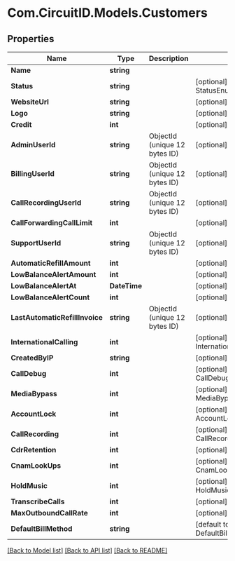 
# Com.CircuitID.Models.Customers

## Properties

Name | Type | Description | Notes
------------ | ------------- | ------------- | -------------
**Name** | **string** |  | 
**Status** | **string** |  | [optional] [default to StatusEnum.Active]
**WebsiteUrl** | **string** |  | [optional] 
**Logo** | **string** |  | [optional] 
**Credit** | **int** |  | [optional] [default to 0]
**AdminUserId** | **string** | ObjectId (unique 12 bytes ID) | [optional] 
**BillingUserId** | **string** | ObjectId (unique 12 bytes ID) | [optional] 
**CallRecordingUserId** | **string** | ObjectId (unique 12 bytes ID) | [optional] 
**CallForwardingCallLimit** | **int** |  | [optional] [default to 10]
**SupportUserId** | **string** | ObjectId (unique 12 bytes ID) | [optional] 
**AutomaticRefillAmount** | **int** |  | [optional] [default to 0]
**LowBalanceAlertAmount** | **int** |  | [optional] [default to 0]
**LowBalanceAlertAt** | **DateTime** |  | [optional] 
**LowBalanceAlertCount** | **int** |  | [optional] [default to 0]
**LastAutomaticRefillInvoice** | **string** | ObjectId (unique 12 bytes ID) | [optional] 
**InternationalCalling** | **int** |  | [optional] [default to InternationalCallingEnum.NUMBER_0]
**CreatedByIP** | **string** |  | [optional] 
**CallDebug** | **int** |  | [optional] [default to CallDebugEnum.NUMBER_0]
**MediaBypass** | **int** |  | [optional] [default to MediaBypassEnum.NUMBER_0]
**AccountLock** | **int** |  | [optional] [default to AccountLockEnum.NUMBER_1]
**CallRecording** | **int** |  | [optional] [default to CallRecordingEnum.NUMBER_0]
**CdrRetention** | **int** |  | [optional] [default to 12]
**CnamLookUps** | **int** |  | [optional] [default to CnamLookUpsEnum.NUMBER_0]
**HoldMusic** | **int** |  | [optional] [default to HoldMusicEnum.NUMBER_0]
**TranscribeCalls** | **int** |  | [optional] 
**MaxOutboundCallRate** | **int** |  | [optional] [default to 1]
**DefaultBillMethod** | **string** |  | [default to DefaultBillMethodEnum.Credit]

[[Back to Model list]](../README.md#documentation-for-models)
[[Back to API list]](../README.md#documentation-for-api-endpoints)
[[Back to README]](../README.md)

